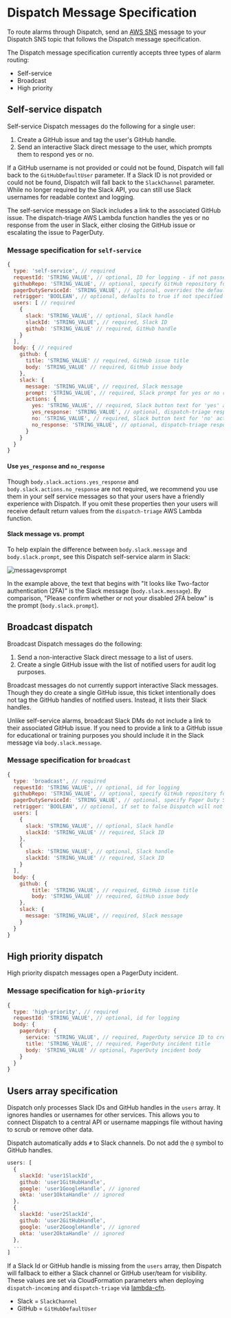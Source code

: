 # Dispatch Message Specification

To route alarms through Dispatch, send an [AWS SNS](https://aws.amazon.com/sns/) message to your Dispatch SNS topic that follows the Dispatch message specification.

The Dispatch message specification currently accepts three types of alarm routing:

* Self-service
* Broadcast
* High priority

## Self-service dispatch

Self-service Dispatch messages do the following for a single user:

1. Create a GitHub issue and tag the user's GitHub handle.
2. Send an interactive Slack direct message to the user, which prompts them to respond yes or no.

If a GitHub username is not provided or could not be found, Dispatch will fall back to the `GitHubDefaultUser` parameter.
If a Slack ID is not provided or could not be found, Dispatch will fall back to the `SlackChannel` parameter. While no longer required by the Slack API, you can still use Slack usernames for readable context and logging.

The self-service message on Slack includes a link to the associated GitHub issue. The dispatch-triage AWS Lambda function handles the yes or no response from the user in Slack, either closing the GitHub issue or escalating the issue to PagerDuty.

### Message specification for `self-service`

``` javascript
{
  type: 'self-service', // required
  requestId: 'STRING_VALUE', // optional, ID for logging - if not passed, a 6 character random hex requestId will be generated and used
  githubRepo: 'STRING_VALUE', // optional, specify GitHub repository for Dispatch issue
  pagerDutyServiceId: 'STRING_VALUE', // optional, overrides the default PagerDuty service in dispatch-incoming
  retrigger: 'BOOLEAN', // optional, defaults to true if not specified - if false Dispatch will not resend a message for a preexisting issue
  users: [ // required
    {
      slack: 'STRING_VALUE', // optional, Slack handle
      slackId: 'STRING_VALUE', // required, Slack ID
      github: 'STRING_VALUE' // required, GitHub handle
    }
  ],
  body: { // required
    github: {
      title: 'STRING_VALUE' // required, GitHub issue title
      body: 'STRING_VALUE' // required, GitHub issue body
    },
    slack: {
      message: 'STRING_VALUE', // required, Slack message
      prompt: 'STRING_VALUE', // required, Slack prompt for yes or no response
      actions: {
        yes: 'STRING_VALUE', // required, Slack button text for 'yes' action type
        yes_response: 'STRING_VALUE', // optional, dispatch-triage response to  user after they click yes
        no: 'STRING_VALUE', // required, Slack button text for 'no' action type
        no_response: 'STRING_VALUE', // optional, dispatch-triage response to user after they click no
      }
    }
  }
}
```

#### Use `yes_response` and `no_response`

Though `body.slack.actions.yes_response` and `body.slack.actions.no_response` are not required, we recommend you use them in your self service messages so that your users have a friendly experience with Dispatch. If you omit these properties then your users will receive default return values from the `dispatch-triage` AWS Lambda function.

#### Slack message vs. prompt

To help explain the difference between `body.slack.message` and `body.slack.prompt`, see this Dispatch self-service alarm in Slack:

![messagevsprompt](https://github.com/mapbox/dispatch/blob/master/assets/message-vs-prompt.png)

In the example above, the text that begins with "It looks like Two-factor authentication (2FA)" is the Slack message (`body.slack.message`). By comparison, "Please confirm whether or not your disabled 2FA below" is the prompt (`body.slack.prompt`).

## Broadcast dispatch

Broadcast Dispatch messages do the following:

1. Send a non-interactive Slack direct message to a list of users.
1. Create a single GitHub issue with the list of notified users for audit log purposes.

Broadcast messages do not currently support interactive Slack messages. Though they do create a single GitHub issue, this ticket intentionally does not tag the GitHub handles of notified users. Instead, it lists their Slack handles.

Unlike self-service alarms, broadcast Slack DMs do not include a link to their associated GitHub issue. If you need to provide a link to a GitHub issue for educational or training purposes you should include it in the Slack message via `body.slack.message`.

### Message specification for `broadcast`

``` javascript
{
  type: 'broadcast', // required
  requestId: 'STRING_VALUE', // optional, id for logging
  githubRepo: 'STRING_VALUE', // optional, specify GitHub repository for Dispatch issue
  pagerDutyServiceId: 'STRING_VALUE', // optional, specify Pager Duty Service ID
  retrigger: 'BOOLEAN', // optional, if set to false Dispatch will not send a message if an issue has already been reported
  users: [
    {
      slack: 'STRING_VALUE', // optional, Slack handle
      slackId: 'STRING_VALUE' // required, Slack ID
    },
    {
      slack: 'STRING_VALUE', // optional, Slack handle
      slackId: 'STRING_VALUE' // required, Slack ID
    }
  ],
  body: {
    github: {
        title: 'STRING_VALUE', // required, GitHub issue title
        body: 'STRING_VALUE' // required, GitHub issue body
    },
    slack: {
      message: 'STRING_VALUE', // required, Slack message
    }
  }
}
```

## High priority dispatch

High priority dispatch messages open a PagerDuty incident.

### Message specification for `high-priority`


``` javascript
{
  type: 'high-priority', // required
  requestId: 'STRING_VALUE', // optional, id for logging
  body: {
    pagerduty: {
      service: 'STRING_VALUE', // required, PagerDuty service ID to create incident for
      title: 'STRING_VALUE', // required, PagerDuty incident title
      body: 'STRING_VALUE' // optional, PagerDuty incident body
    }
  }
}
```

## Users array specification

Dispatch only processes Slack IDs and GitHub handles in the `users` array. It ignores handles or usernames for other services. This allows you to connect Dispatch to a central API or username mappings file without having to scrub or remove other data.

Dispatch automatically adds `#` to Slack channels. Do not add the `@` symbol to GitHub handles.

``` javascript
users: [
  {
    slackId: 'user1SlackId',
    github: 'user1GitHubHandle',
    google: 'user1GoogleHandle', // ignored
    okta: 'user1OktaHandle' // ignored
  },
  {
    slackId: 'user2SlackId',
    github: 'user2GitHubHandle',
    google: 'user2GoogleHandle', // ignored
    okta: 'user2OktaHandle' // ignored
  },
  ...
]
```

If a Slack Id or GitHub handle is missing from the `users` array, then Dispatch will fallback to either a Slack channel or GitHub user/team for visibility. These values are set via CloudFormation parameters when deploying `dispatch-incoming` and `dispatch-triage` via [lambda-cfn](https://github.com/mapbox/lambda-cfn).

* Slack = `SlackChannel`
* GitHub = `GitHubDefaultUser`

